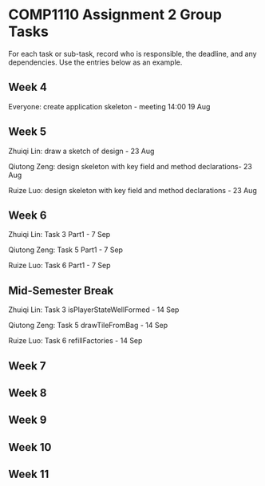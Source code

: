 # COMP1110 Assignment 2 Group Tasks

For each task or sub-task, record who is responsible, the deadline, and any dependencies.
Use the entries below as an example.

## Week 4

Everyone: create application skeleton - meeting 14:00 19 Aug

## Week 5

Zhuiqi Lin: draw a sketch of design - 23 Aug

Qiutong Zeng: design skeleton with key field and method declarations- 23 Aug

Ruize Luo: design skeleton with key field and method declarations - 23 Aug

## Week 6

Zhuiqi Lin: Task 3 Part1 - 7 Sep

Qiutong Zeng: Task 5 Part1 - 7 Sep

Ruize Luo: Task 6 Part1 - 7 Sep

## Mid-Semester Break

Zhuiqi Lin: Task 3 isPlayerStateWellFormed - 14 Sep

Qiutong Zeng: Task 5 drawTileFromBag - 14 Sep

Ruize Luo: Task 6 refillFactories - 14 Sep

## Week 7

## Week 8

## Week 9

## Week 10

## Week 11
